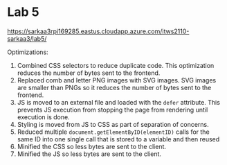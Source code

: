 # Lab 5

https://sarkaa3rpi169285.eastus.cloudapp.azure.com/itws2110-sarkaa3/lab5/

Optimizations:

1. Combined CSS selectors to reduce duplicate code. This optimization reduces the number of bytes sent to the frontend.
2. Replaced comb and letter PNG images with SVG images. SVG images are smaller than PNGs so it reduces the number of bytes sent to the frontend.
3. JS is moved to an external file and loaded with the `defer` attribute. This prevents JS execution from stopping the page from rendering until execution is done.
4. Styling is moved from JS to CSS as part of separation of concerns.
5. Reduced multiple `document.getElementByID(elementID)` calls for the same ID into one single call that is stored to a variable and then reused
6. Minified the CSS so less bytes are sent to the client.
7. Minified the JS so less bytes are sent to the client.